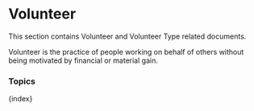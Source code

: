 # Volunteer

This section contains Volunteer and Volunteer Type related documents.

Volunteer is the practice of people working on behalf of others without being motivated by financial or material gain.

### Topics

{index}
